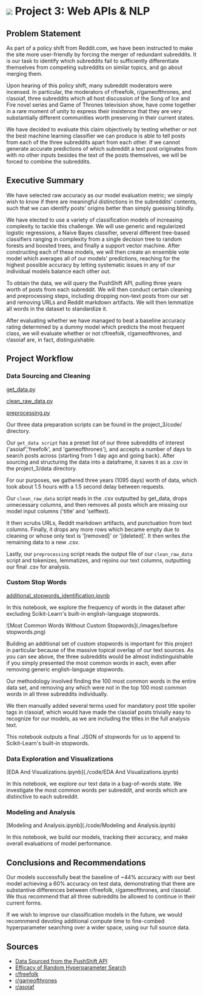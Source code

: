 # ![](https://ga-dash.s3.amazonaws.com/production/assets/logo-9f88ae6c9c3871690e33280fcf557f33.png) Project 3: Web APIs & NLP

## Problem Statement

As part of a policy shift from Reddit.com, we have been instructed to make the site more user-friendly by forcing the merger of redundant subreddits. It is our task to identify which subreddits fail to sufficiently differentiate themselves from competing subreddits on similar topics, and go about merging them.

Upon hearing of this policy shift, many subreddit moderators were incensed. In particular, the moderators of r/freefolk, r/gameofthrones, and r/asoiaf, three subreddits which all host discussion of the Song of Ice and Fire novel series and Game of Thrones television show, have come together in a rare moment of unity to express their insistence that they are very substantially different communities worth preserving in their current states.

We have decided to evaluate this claim objectively by testing whether or not the best machine learning classifier we can produce is able to tell posts from each of the three subreddits apart from each other. If we cannot generate accurate predictions of which subreddit a text post originates from with no other inputs besides the text of the posts themselves, we will be forced to combine the subreddits.

## Executive Summary

We have selected raw accuracy as our model evaluation metric; we simply wish to know if there are meaningful distinctions in the subreddits' contents, such that we can identify posts' origins better than simply guessing blindly.

We have elected to use a variety of classification models of increasing complexity to tackle this challenge. We will use generic and regularized logistic regressions, a Naive Bayes classifier, several different tree-based classifiers ranging in complexity from a single decision tree to random forests and boosted trees, and finally a support vector machine. After constructing each of these models, we will then create an ensemble vote model which averages all of our models' predictions, reaching for the highest possible accuracy by letting systematic issues in any of our individual models balance each other out.

To obtain the data, we will query the PushShift API, pulling three years worth of posts from each subreddit. We will then conduct certain cleaning and preprocessing steps, including dropping non-text posts from our set and removing URLs and Reddit markdown artifacts. We will then lemmatize all words in the dataset to standardize it.

After evaluating whether we have managed to beat a baseline accuracy rating determined by a dummy model which predicts the most frequent class, we will evaluate whether or not r/freefolk, r/gameofthrones, and r/asoiaf are, in fact, distinguishable.

## Project Workflow

### Data Sourcing and Cleaning

[get_data.py](./code/get_data.py)  

[clean_raw_data.py](./code/clean_raw_data.py)  

[preprocessing.py](./code/preprocessing.py)  

Our three data preparation scripts can be found in the project_3/code/ directory.

Our `get_data script` has a preset list of our three subreddits of interest ('asoiaf','freefolk', and 'gameofthrones'), and accepts a number of days to search posts across (starting from 1 day ago and going back). After sourcing and structuring the data into a dataframe, it saves it as a .csv in the project_3/data directory.

For our purposes, we gathered three years (1095 days) worth of data, which took about 1.5 hours with a 1.5 second delay between requests.

Our `clean_raw_data` script reads in the .csv outputted by get_data, drops unnecessary columns, and then removes all posts which are missing our model input columns ('title' and 'selftext). 

It then scrubs URLs, Reddit markdown artifacts, and punctuation from text columns. Finally, it drops any more rows which became empty due to cleaning or whose only text is '\[removed]' or '\[deleted]'. It then writes the remaining data to a new .csv.

Lastly, our `preprocessing` script reads the output file of our `clean_raw_data` script and tokenizes, lemmatizes, and rejoins our text columns, outputting our final .csv for analysis.

### Custom Stop Words

[additional_stopwords_identification.ipynb](./code/additional_stopwords_identification.ipynb)  

In this notebook, we explore the frequency of words in the dataset after excluding Scikit-Learn's built-in english-language stopwords.

![Most Common Words Without Custom Stopwords](./images/before stopwords.png)  

Building an additional set of custom stopwords is important for this project in particular because of the massive topical overlap of our text sources. As you can see above, the three subreddits would be almost indistinguishable if you simply presented the most common words in each, even after removing generic english-language stopwords.

Our methodology involved finding the 100 most common words in the entire data set, and removing any which were not in the top 100 most common words in all three subreddits individually.

We then manually added several terms used for mandatory post title spoiler tags in r/asoiaf, which would have made the r/asoiaf posts trivially easy to recognize for our models, as we are including the titles in the full analysis text.

This notebook outputs a final .JSON of stopwords for us to append to Scikit-Learn's built-in stopwords.

### Data Exploration and Visualizations

[EDA And Visualizations.ipynb](./code/EDA And Visualizations.ipynb)  

In this notebook, we explore our text data in a bag-of-words state. We investigate the most common words per subreddit, and words which are distinctive to each subreddit.

### Modeling and Analysis

[Modeling and Analysis.ipynb](./code/Modeling and Analysis.ipynb)  

In this notebook, we build our models, tracking their accuracy, and make overall evaluations of model performance.

## Conclusions and Recommendations

Our models successfully beat the baseline of ~44% accuracy with our best model achieving a 60% accuracy on test data, demonstrating that there are substantive differences between r/freefolk, r/gameofthrones, and r/asoiaf. We thus recommend that all three subreddits be allowed to continue in their current forms.

If we wish to improve our classification models in the future, we would recomnmend devoting additional compute time to fine-combed hyperparameter searching over a wider space, using our full source data.

## Sources
- [Data Sourced from the PushShift API](https://github.com/pushshift/api)
- [Efficacy of Random Hyperparameter Search](https://towardsdatascience.com/random-search-vs-grid-search-for-hyperparameter-optimization-345e1422899d)
- [r/freefolk](https://www.reddit.com/r/freefolk)
- [r/gameofthrones](https://www.reddit.com/r/gameofthrones)
- [r/asoiaf](https://www.reddit.com/r/asoiaf)